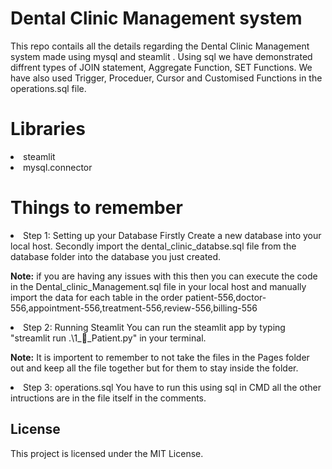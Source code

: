 # Dental Clinic Management system


This repo contails all the details regarding the Dental Clinic Management system made using mysql and steamlit .
Using sql we have demonstrated diffrent types of JOIN statement, Aggregate Function, SET Functions.
We have also used Trigger, Proceduer, Cursor and Customised Functions in the operations.sql file.


# Libraries

<li>steamlit
<li>mysql.connector

# Things to remember

<li>Step 1: Setting up your Database
 Firstly Create a new database into your local host.
 Secondly import the dental_clinic_databse.sql file from the database folder into the database you just created.
 
 **Note:** if you are having any issues with this then you can execute the code in the Dental_clinic_Management.sql file in your local host 
           and manually import the data for each table in the order patient-556,doctor-556,appointment-556,treatment-556,review-556,billing-556

<li>Step 2: Running Steamlit 
You can run the steamlit app by typing "streamlit run .\1_🛌_Patient.py" in your terminal.

**Note:** It is importent to remember to not take the files in the Pages folder out and keep all the file together but for them to stay inside the folder.

<li>Step 3: operations.sql
You have to run this using sql in CMD all the other intructions are in the file itself in the comments.

## License

This project is licensed under the MIT License.
